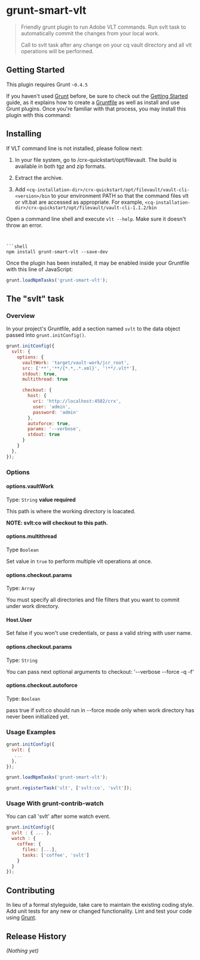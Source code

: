 # grunt-smart-vlt

> Friendly grunt plugin to run Adobe VLT commands.
> Run svlt task to automatically commit the changes from your local work.
>
> Call to svlt task after any change on your cq vault directory and all vlt operations will be performed.

## Getting Started
This plugin requires Grunt `~0.4.5`

If you haven't used [Grunt](http://gruntjs.com/) before, be sure to check out the [Getting Started](http://gruntjs.com/getting-started) guide, as it explains how to create a [Gruntfile](http://gruntjs.com/sample-gruntfile) as well as install and use Grunt plugins. Once you're familiar with that process, you may install this plugin with this command:

## Installing
If VLT command line is not installed, please follow next:

1. In your file system, go to <cq-installation-dir>/crx-quickstart/opt/filevault. The build is available in both tgz and zip formats.

2. Extract the archive.

3. Add `<cq-installation-dir>/crx-quickstart/opt/filevault/vault-cli-<version>/bin` to your environment PATH so that the command files vlt or vlt.bat are accessed as appropriate. For example, `<cq-installation-dir>/crx-quickstart/opt/filevault/vault-cli-1.1.2/bin`

Open a command line shell and execute `vlt --help`. Make sure it doesn't throw an error.


```[Adobe Guide Reference](http://wem.help.adobe.com/enterprise/en_US/10-0/wem/developing/developmenttools/developing_with_eclipse.html#Installing%20FileVault%20(VLT))


```shell
npm install grunt-smart-vlt --save-dev
```

Once the plugin has been installed, it may be enabled inside your Gruntfile with this line of JavaScript:

```js
grunt.loadNpmTasks('grunt-smart-vlt');
```

## The "svlt" task

### Overview
In your project's Gruntfile, add a section named `svlt` to the data object passed into `grunt.initConfig()`.

```js
grunt.initConfig({
  svlt: {
    options: {
      vaultWork: 'target/vault-work/jcr_root',
      src: ['**','**/{*.*,.*.xml}', '!**/.vlt*'],
      stdout: true,
      multithread: true

      checkout: {
        host: {
          uri: 'http://localhost:4502/crx',
          user: 'admin',
          password: 'admin'
        },
        autoforce: true,
        params: '--verbose',
        stdout: true
      }
    }
  },
});
```

### Options

#### options.vaultWork
Type: `String`
**value required**

This path is where the working directory is loacated.

**NOTE: svlt:co will checkout to this path.**

#### options.multithread
Type `Boolean`

Set value in `true` to perform multiple vlt operations at once.

#### options.checkout.params
Type: `Array`

You must specify all directories and file filters that you want to commit under work directory.

#### Host.User

Set false if you won't use credentials, or pass a valid string with user name.

#### options.checkout.params
Type: `String`

You can pass next optional arguments to checkout: '--verbose --force -q -f'

#### options.checkout.autoforce
Type: `Boolean`

pass true if svlt:co should run in --force mode only when work directory has never been initialized yet.

### Usage Examples

```js
grunt.initConfig({
  svlt: {
   ...
  },
});

grunt.loadNpmTasks('grunt-smart-vlt');

grunt.registerTask('vlt', ['svlt:co', 'svlt']);

```

### Usage With grunt-contrib-watch

You can call 'svlt' after some watch event.

```js
grunt.initConfig({
  svlt : { ... },
  watch : {
    coffee: {
      files: [...],
      tasks: ['coffee', 'svlt']
    }
  }
});

```

## Contributing
In lieu of a formal styleguide, take care to maintain the existing coding style. Add unit tests for any new or changed functionality. Lint and test your code using [Grunt](http://gruntjs.com/).

## Release History
_(Nothing yet)_
